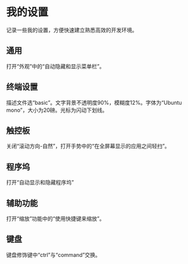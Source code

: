 # 我的设置

记录一些我的设置，方便快速建立熟悉高效的开发环境。

## 通用

打开“外观”中的“自动隐藏和显示菜单栏”。

## 终端设置

描述文件选“basic”。文字背景不透明度90%，模糊度12%。字体为“Ubuntu mono”，大小为20磅。光标为闪动下划线。

## 触控板

关闭“滚动方向-自然”，打开手势中的“在全屏幕显示的应用之间轻扫”。

## 程序坞

打开“自动显示和隐藏程序坞”

## 辅助功能

打开“缩放”功能中的“使用快捷键来缩放”。

## 键盘

键盘修饰键中“ctrl”与“command”交换。

